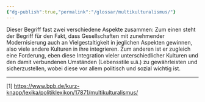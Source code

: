 ```yaml
---
{"dg-publish":true,"permalink":"/glossar/multikulturalismus/"}
---
```

 

Dieser Begriff fast zwei verschiedene Aspekte zusammen:
Zum einen steht der Begriff für den Fakt, dass Gesellschaften mit zunehmender Modernisierung auch an Vielgestaltigkeit in jeglichen Aspekten gewinnen, also viele andere Kulturen in ihre integrieren.
Zum anderen ist er zugleich eine Forderung, eben diese Integration vieler unterschiedlicher Kulturen und den damit verbundenen Umständen (Lebensstile u.ä.) zu gewährleisten und sicherzustellen, wobei diese vor allem politisch und sozial wichtig ist.

- - -
[1] https://www.bpb.de/kurz-knapp/lexika/politiklexikon/17871/multikulturalismus/